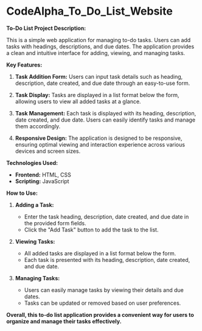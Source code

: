 # CodeAlpha_To_Do_List_Website

**To-Do List Project Description:**

This is a simple web application for managing to-do tasks. Users can add tasks with headings, descriptions, and due dates. The application provides a clean and intuitive interface for adding, viewing, and managing tasks.

**Key Features:**

1. **Task Addition Form:** Users can input task details such as heading, description, date created, and due date through an easy-to-use form.

2. **Task Display:** Tasks are displayed in a list format below the form, allowing users to view all added tasks at a glance.

3. **Task Management:** Each task is displayed with its heading, description, date created, and due date. Users can easily identify tasks and manage them accordingly.

4. **Responsive Design:** The application is designed to be responsive, ensuring optimal viewing and interaction experience across various devices and screen sizes.

**Technologies Used:**

- **Frontend:** HTML, CSS
- **Scripting:** JavaScript

**How to Use:**

1. **Adding a Task:** 
   - Enter the task heading, description, date created, and due date in the provided form fields.
   - Click the "Add Task" button to add the task to the list.

2. **Viewing Tasks:**
   - All added tasks are displayed in a list format below the form.
   - Each task is presented with its heading, description, date created, and due date.

3. **Managing Tasks:**
   - Users can easily manage tasks by viewing their details and due dates.
   - Tasks can be updated or removed based on user preferences.

**Overall, this to-do list application provides a convenient way for users to organize and manage their tasks effectively.**
